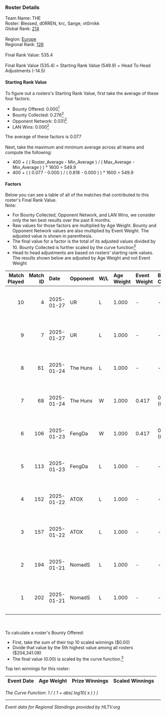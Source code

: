 ### Roster Details<br />
Team Name: THE<br />
Roster: Blessed, d0RREN, krc, Sange, vt0rnikk<br />
Global Rank: [214](../../standings_global_2025_01_27.md)<br />
<br />
Region: [Europe]( ../../standings_europe_2025_01_27.md)<br />
Regional Rank: [126]( ../../standings_europe_2025_01_27.md)<br />
<br />
Final Rank Value:  535.4<br />
<br />
Final Rank Value (535.4) = Starting Rank Value (549.9) + Head To Head Adjustments (-14.5)<br />

#### Starting Rank Value<br />
To figure out a rosters's Starting Rank Value, first take the average of these four factors:<br />
- Bounty Offered: 0.000[<sup>1</sup>](#table2)
- Bounty Collected: 0.276[<sup>2</sup>](#table1)
- Opponent Network: 0.031[<sup>2</sup>](#table1)
- LAN Wins: 0.000[<sup>2</sup>](#table1)

The average of these factors is 0.077<br />
<br />
Next, take the maximum and minimum average across all teams and compute the following:<br />
- 400 + ( ( Roster_Average - Min_Average ) / ( Max_Average - Min_Average ) ) * 1600 = 549.9
- 400 + ( ( 0.077 - 0.000 ) / ( 0.818 - 0.000 ) ) * 1600 = 549.9


#### Factors<br />
Below you can see a table of all of the matches that contributed to this roster's Final Rank Value.<br />
Note:<br />

- For Bounty Collected, Opponent Network, and LAN Wins, we consider only the ten best results over the past 6 months.
- Raw values for those factors are multiplied by Age Weight. Bounty and Opponent Network values are also multiplied by Event Weight. The adjusted value is shown in parenthesis.
- The final value for a factor is the total of its adjusted values divided by 10. Bounty Collected is further scaled by the curve function[<sup>3</sup>](#curveFunction)
- Head to head adjustments are based on rosters' starting rank values. The results shown below are adjusted by Age Weight and not Event Weight
<span id="table1"></span><br />


| Match Played | Match ID | Date       | Opponent | W/L | Age Weight | Event Weight | Bounty Collected | Opponent Network | LAN Wins  | H2H Adj. | Roster                                |
| -: | -: | :- | :- | :- | :- | :- | :- | :- | :- | -: | :- |
|           10 |        4 | 2025-01-27 | UR       | L   | 1.000      | -            | -                | -                | -         |    -6.94 | Blessed, d0RREN, krc, Sange, vt0rnikk |
|            9 |        7 | 2025-01-27 | UR       | L   | 1.000      | -            | -                | -                | -         |    -7.38 | Blessed, d0RREN, krc, Sange, vt0rnikk |
|            8 |       61 | 2025-01-24 | The Huns | L   | 1.000      | -            | -                | -                | -         |    -2.67 | Blessed, d0RREN, krc, Sange, vt0rnikk |
|            7 |       68 | 2025-01-24 | The Huns | W   | 1.000      | 0.417        | 0.057 (0.024)    | 0.569 (0.237)    | 0 (0.000) |    29.19 | Blessed, d0RREN, krc, Sange, vt0rnikk |
|            6 |      106 | 2025-01-23 | FengDa   | W   | 1.000      | 0.417        | 0.000 (0.000)    | 0.168 (0.070)    | 0 (0.000) |    17.96 | Blessed, d0RREN, krc, Sange, vt0rnikk |
|            5 |      113 | 2025-01-23 | FengDa   | L   | 1.000      | -            | -                | -                | -         |   -13.35 | Blessed, d0RREN, krc, Sange, vt0rnikk |
|            4 |      152 | 2025-01-22 | ATOX     | L   | 1.000      | -            | -                | -                | -         |    -0.63 | Blessed, d0RREN, krc, Sange, vt0rnikk |
|            3 |      157 | 2025-01-22 | ATOX     | L   | 1.000      | -            | -                | -                | -         |    -0.64 | Blessed, d0RREN, krc, Sange, vt0rnikk |
|            2 |      194 | 2025-01-21 | NomadS   | L   | 1.000      | -            | -                | -                | -         |   -14.34 | Blessed, d0RREN, krc, Sange, vt0rnikk |
|            1 |      202 | 2025-01-21 | NomadS   | L   | 1.000      | -            | -                | -                | -         |   -15.66 | Blessed, d0RREN, krc, Sange, vt0rnikk |

<br />
<span id="table2"></span><br />
To calculate a roster's Bounty Offered:<br />

- First, take the sum of their top 10 scaled winnings ($0.00)
- Divide that value by the 5th highest value among all rosters ($204,341.08)
- The final value (0.00) is scaled by the curve function.[<sup>3</sup>](#curveFunction)

Top ten winnings for this roster:<br />

| Event Date | Age Weight | Prize Winnings | Scaled Winnings |
| :- | -: | :- | :- |


<span id="curveFunction"></span>_The Curve Function: 1 / ( 1 + abs( log10( x ) ) )_<br />

---
_Event data for Regional Standings provided by HLTV.org_<br />
